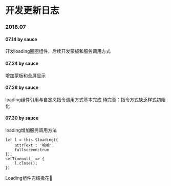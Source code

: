 # 开发更新日志
### 2018.07

#### 07.14 by sauce
开发loading圈圈组件，后续开发蒙板和服务调用方式

#### 07.24 by sauce
增加蒙板和全屏显示

#### 07.28 by sauce
loading组件引用与自定义指令调用方式基本完成
待完善：指令方式缺乏样式初始化

#### 07.30 by sauce
loading增加服务调用方法
```
let l = this.$loading({
    attrText : '哈哈',
    fullscreen:true
});
setTimeout(_ => {
    l.close();
})
```

Loading组件完结撒花:clap: